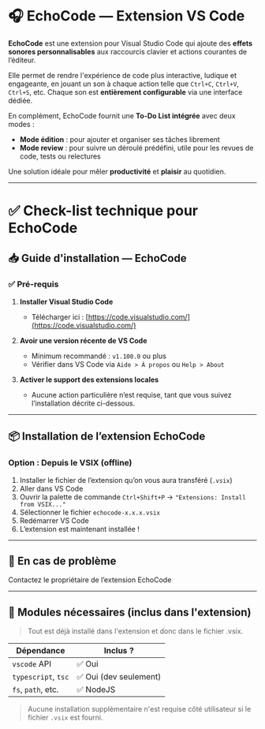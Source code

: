 # 🎧 EchoCode — Extension VS Code

**EchoCode** est une extension pour Visual Studio Code qui ajoute des **effets sonores personnalisables** aux raccourcis clavier et actions courantes de l’éditeur.

Elle permet de rendre l'expérience de code plus interactive, ludique et engageante, en jouant un son à chaque action telle que `Ctrl+C`, `Ctrl+V`, `Ctrl+S`, etc.
Chaque son est **entièrement configurable** via une interface dédiée.

En complément, EchoCode fournit une **To-Do List intégrée** avec deux modes :

* **Mode édition** : pour ajouter et organiser ses tâches librement
* **Mode review** : pour suivre un déroulé prédéfini, utile pour les revues de code, tests ou relectures

Une solution idéale pour mêler **productivité** et **plaisir** au quotidien.

---

# ✅ Check-list technique pour EchoCode

## 📥 Guide d'installation — EchoCode

### ✅ Pré-requis

1. **Installer Visual Studio Code**  
   - Télécharger ici : [https://code.visualstudio.com/](https://code.visualstudio.com/)

2. **Avoir une version récente de VS Code**  
   - Minimum recommandé : `v1.100.0` ou plus  
   - Vérifier dans VS Code via `Aide > À propos` ou `Help > About`

3. **Activer le support des extensions locales**  
   - Aucune action particulière n’est requise, tant que vous suivez l’installation décrite ci-dessous.

---

## 📦 Installation de l’extension EchoCode

### Option : Depuis le VSIX (offline)

1. Installer le fichier de l’extension qu’on vous aura transféré (`.vsix`)
2. Aller dans VS Code
3. Ouvrir la palette de commande `Ctrl+Shift+P` → `"Extensions: Install from VSIX..."`
4. Sélectionner le fichier `echocode-x.x.x.vsix`
5. Redémarrer VS Code
6. L’extension est maintenant installée !

---

## 🧪 En cas de problème

Contactez le propriétaire de l’extension EchoCode

---

## 📎 Modules nécessaires (inclus dans l'extension)

> Tout est déjà installé dans l'extension et donc dans le fichier .vsix.

| Dépendance           | Inclus ?  |
|----------------------|-----------|
| `vscode` API         | ✅ Oui    |
| `typescript`, `tsc`  | ✅ Oui (dev seulement) |
| `fs`, `path`, etc.   | ✅ NodeJS |

> Aucune installation supplémentaire n'est requise côté utilisateur si le fichier `.vsix` est fourni.